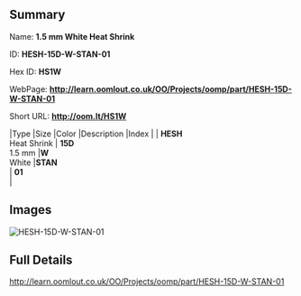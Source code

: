 

## Summary
 
Name: __1.5 mm White Heat Shrink__

ID: __HESH-15D-W-STAN-01__

Hex ID: __HS1W__

WebPage: __http://learn.oomlout.co.uk/OO/Projects/oomp/part/HESH-15D-W-STAN-01__

Short URL: __http://oom.lt/HS1W__


|Type   |Size   |Color   |Description   |Index   |
| __HESH__ <br>Heat Shrink  | __15D__<br>1.5 mm   |__W__<br>White    |__STAN__<br>    | __01__<br>  |


## Images
![HESH-15D-W-STAN-01](http://oomlout.com/oomp-gen/parts/HESH-15D-W-STAN-01/HESH-15D-W-STAN-01_420.jpg)

## Full Details

 http://learn.oomlout.co.uk/OO/Projects/oomp/part/HESH-15D-W-STAN-01


